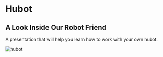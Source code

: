 # Hubot
## A Look Inside Our Robot Friend

A presentation that will help you learn how to work with your own hubot.

![hubot](https://raw.github.com/ajacksified/how-to-hubot/master/img/hubot.jpg)
